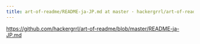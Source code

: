 ```yaml
---
title: art-of-readme/README-ja-JP.md at master · hackergrrl/art-of-readme
---
```


https://github.com/hackergrrl/art-of-readme/blob/master/README-ja-JP.md

